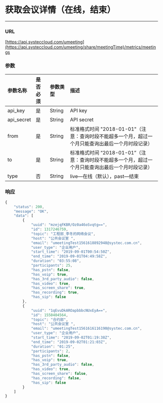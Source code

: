 # 获取会议详情（在线，结束）

---

### URL

[https://api.systeccloud.com/umeeting](https://api.systeccloud.com/umeeting/share/meetingTime)/metrics/meetings

### 参数

| 参数名称 | 是否必须 | 参数类型 | 描述 |
| :--- | :--- | :--- | :--- |
| api\_key | 是 | String | API key |
| api\_secret | 是 | String | API secret |
| from | 是 | String | 标准格式时间 "2018-01-01"（注意：查询时段不能超多一个月，超过一个月只能查询出最后一个月时段记录） |
| to | 是 | String | 标准格式时间 “2018-01-01”（注意：查询时段不能超多一个月，超过一个月只能查询出最后一个月时段记录） |
| type | 否 | String | live—在线（默认），past—结束 |

### 响应

```js
{
    "status": 200,
    "message": "OK",
    "data": [
        {
            "uuid": "mzejqFKBR/Oz0a46oSvqtg==",
            "id": 1317246759,
            "topic": "工程部_李冬的网络会议",
            "host": "公共会议室 ",
            "email": "umeetingTest1561618892948@systec.com.cn",
            "user_type": "企业用户",
            "start_time": "2019-09-01T00:54:50Z",                           （注意：这里是UTC格式）
            "end_time": "2019-09-01T04:49:58Z",                             （注意：这里是UTC格式）  
            "duration": "03:55:08",
            "participants": 25,
            "has_pstn": false,
            "has_voip": true,
            "has_3rd_party_audio": false,
            "has_video": true,
            "has_screen_share": true,
            "has_recording": true,
            "has_sip": false
        },
        {
            "uuid": "1qEvuDkAROapbbbcNUxEyA==",
            "id": 1550404564,
            "topic": "合约部",
            "host": "公共会议室 ",
            "email": "umeetingTest1561616116190@systec.com.cn",
            "user_type": "企业用户",
            "start_time": "2019-09-02T01:19:38Z",
            "end_time": "2019-09-02T01:21:03Z",
            "duration": "01:25",
            "participants": 2,
            "has_pstn": false,
            "has_voip": true,
            "has_3rd_party_audio": false,
            "has_video": true,
            "has_screen_share": false,
            "has_recording": false,
            "has_sip": false
        }
    ]
}
```




